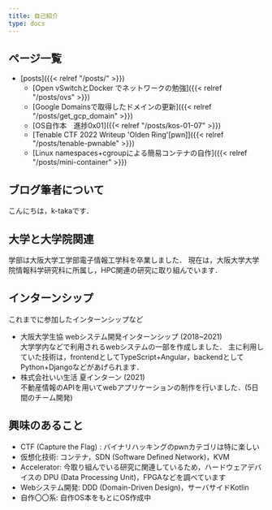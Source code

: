 ```yaml
---
title: 自己紹介
type: docs
---
```


## ページ一覧

- [posts]({{< relref "/posts/" >}})
  - [Open vSwitchとDocker でネットワークの勉強]({{< relref "/posts/ovs" >}})
  - [Google Domainsで取得したドメインの更新]({{< relref "/posts/get_gcp_domain" >}})
  - [OS自作本　進捗0x01]({{< relref "/posts/kos-01-07" >}})
  - [Tenable CTF 2022 Writeup 'Olden Ring'[pwn]]({{< relref "/posts/tenable-pwnable" >}})
  - [Linux namespaces+cgroupによる簡易コンテナの自作]({{< relref "/posts/mini-container" >}})



## ブログ筆者について
こんにちは，k-takaです．


## 大学と大学院関連
学部は大阪大学工学部電子情報工学科を卒業しました．
現在は，大阪大学大学院情報科学研究科に所属し，HPC関連の研究に取り組んでいます．

## インターンシップ
これまでに参加したインターンシップなど

- 大阪大学生協 webシステム開発インターンシップ (2018~2021)  
大学学内などで利用されるwebシステムの一部を作成しました．
主に利用していた技術は，frontendとしてTypeScript+Angular，backendとしてPython+Djangoなどがあげられます．
- 株式会社いい生活 夏インターン (2021)  
不動産情報のAPIを用いてwebアプリケーションの制作を行いました．(5日間のチーム開発)

## 興味のあること

- CTF (Capture the Flag) : バイナリハッキングのpwnカテゴリは特に楽しい
- 仮想化技術: コンテナ，SDN (Software Defined Network)，KVM
- Accelerator: 今取り組んでいる研究に関連しているため，ハードウェアデバイスの DPU (Data Processing Unit)，FPGAなどを調べています
- Webシステム開発: DDD (Domain-Driven Design)，サーバサイドKotlin
- 自作〇〇系: 自作OS本をもとにOS作成中